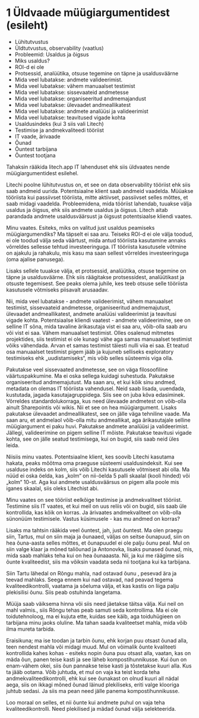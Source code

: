 
# 1 Üldvaade müügiargumentidest (esileht)


* Lühitutvustus
* Üldtutvustus, observability (vaatlus)
* Probleemid: Usaldus ja õigsus
* Miks usaldus?
* ROI-d ei ole
* Protsessid, analüütika, otsuse tegemine on täpne ja usaldusväärne
* Mida veel lubatakse: andmete valideerimist. 
* Mida veel lubatakse: vähem manuaalset testimist
* Mida veel lubatakse: sissevaateid andmetesse
* Mida veel lubatakse: organiseeritud andmemajandust
* Mida veel lubatakse: ülevaadet andmeallikatest
* Mida veel lubatakse: andmete analüüsi ja valideerimist
* Mida veel lubatakse: teavitused vigade kohta
* Usaldusindeks (kui 3 siis vali Litech)
* Testimise ja andmekvaliteedi tööriist
* IT vaade, ärivaade
* Õunad
* Õuntest tarbijana
*  Õuntest tootjana
  
Tahaksin rääkida litech.app IT lahenduset ehk siis üldvaates nende müügiargumentidest esilehel.

Litechi poolne lühitutvustus on, et see on data observability tööriist ehk siis saab andmeid uurida. Potentsiaalne klient saab andmeid vaadelda. Müüakse tööriista kui passiivset tööriista, mitte aktiivset,  passiivset selles mõttes, et saab midagi vaadelda. Probleemidena, mida tööriist lahendab, tuuakse välja usaldus ja õigsus, ehk siis andmete usaldus ja õigsus. Litech  aitab parandada andmete usaldusväärsust ja õigsust potentsiaalse kliendi vaates. 

Minu vaates. Esiteks, miks on valitud just usaldus peamiseks müügiargumendiks? Ma täpselt ei saa aru. Teiseks ROI-d ei ole välja toodud,  ei ole toodud välja seda väärtust, mida antud tööriista kasutamine annaks võrreldes sellesse tehtud  investeeringuga. IT tööriista kasutusele võtmine  on ajakulu ja rahakulu, mis kasu ma saan sellest võrreldes  investeeringuga (oma ajalise panusega). 

Lisaks sellele tuuakse välja, et protsessid, analüütika, otsuse tegemine on täpne ja usaldusväärne. Ehk siis räägitakse protsessidest, analüütikast ja otsuste  tegemisest. See peaks olema juhile, kes teeb otsuse selle tööriista kasutusele võtmiseks piisavalt arusaadav. 

Nii, mida veel lubatakse  - andmete valideerimist, vähem manuaalset testimist, sissevaateid  andmetesse,  organiseeritud andmemajutust, ülevaadet andmeallikatest, andmete analüüsi valideerimist ja teavitusi vigade kohta. Potentsiaalse kliendi vaatest -  andmete valideerimine, see on selline IT  sõna, mida tavaline ärikasutaja vist ei saa aru, võib-olla saab aru või vist ei saa. Vähem manuaalset testimist. Olles osalenud mitmetes projektides, siis testimist ei ole kunagi vähe aga samas  manuaalset testimist võiks vähendada. Arvan et  samas testimist täiesti nulli viia ei saa. Et teatud osa manuaalset testimist pigem jääb ja kujuneb selliseks exploratory  testimiseks ehk „uudistamiseks“, mis võib selles süsteemis viga olla. 

Pakutakse veel sissevaated andmetesse, see on väga filosoofiline väärtuspakkumine. Ma ei oska sellega kuidagi suhestuda. Pakutakse organiseeritud andmemajutust. Ma saan aru, et kui kõik sinu andmed, metadata  on olemas IT tööriista vahendusel. Neid saab lisada, uuendada, kustutada, jagada kasutajagruppidega. Siis see on juba kõva edasiminek. Võrreldes standardolukorraga, kus need ülevaade andmetest on võib-olla ainult Sharepointis või wikis. Nii et see on hea müügiargument. Lisaks pakutakse ülevaadet andmeallikatest, see on jälle väga tehniline vaade. Ma saan aru, et  andmelaol võib-olla mitu andmeallikat, aga ärikasutajale selline  müügiargument ei paku huvi. Pakutakse andmete analüüsi ja valideerimist. Jällegi, valideerimine on pigem selline IT  mõiste. Pakutakse teavitusi vigade kohta, see on jälle seatud testimisega, kui on bugid, siis saab neid üles leida.

Niisiis minu vaates. Potentsiaalne klient, kes soovib Litechi kasutama hakata, peaks mõõtma oma praeguse süsteemi usaldusindeksit. Kui see usalduse indeks on kolm, siis võib Litechi kasutusele võtmisest abi olla. Ma nüüd ei oska öelda, kas „kolm“ on nii-öelda 5 palli skaalal (kooli hinded) või „kolm“ 10-st. Aga kui andmete usaldusväärsus on pigem alla poole mis iganes skaalal, siis oleks Litechist abi. 

Minu vaates on see tööriist eelkõige testimise ja andmekvaliteet tööriist. Testimine siis IT vaates, et kui meil on uus reliis  või on bugid, siis saab üle kontrollida, kas kõik on korras. Ja ärivaates andmekvaliteet on võib-olla sünonüüm testimisele. Vastus küsimusele - kas mu andmed on korras? 

Lisaks ma tahtsin rääkida veel õuntest, jah, just õuntest. Ma olen praegu siin, Tartus, mul on siin maja ja õunaaed, väljas on seitse õunapuud, siin on hea õuna-aasta selles mõttes, et õunapuudel  ei ole palju õunu peal. Mul on siin valge klaar ja mõned taliõunad ja Antonovka, lisaks punased õunad, mis, mida saab mahlaks teha kui on hea õunaaasta.  Nii, ja kui me räägime siis õunte kvaliteedist, siis ma võiksin vaadata seda nii tootjana kui ka tarbijana.

Siin Tartu lähedal on Rõngu mahla,  nad ostavad õunu , pesevad ära ja teevad mahlaks. Seega ennem kui nad ostavad, nad peavad tegema kvaliteedikontrolli, vaatama ja sõeluma välja, et kas kastis on liiga palju plekisilisi õunu. Siis peab ostuhinda langetama. 

Müüja saab väiksema   hinna või siis need jäetakse täitsa välja. Kui neil on mahl valmis., siis Rõngu tehas peab samuti seda kontrollima. Ma ei ole toidutehnoloog, ma ei kujuta ette, kuidas see käib, aga toiduhügieen on tarbijana minu jaoks oluline. Ma tahan saada kvaliteetset mahla, mida võib ilma mureta tarbida. 

Eraisikuna; ma ise toodan ja tarbin õunu, ehk korjan puu otsast õunad alla, teen nendest mahla või midagi muud. Mul on võimalik õunte kvaliteeti kontrollida kahes kohas - esiteks nopin õuna puu otsast alla, vaatan, kas on mäda õun, panen teise kasti ja see läheb kompostihunnikusse. Kui õun on enam-vähem okei, siis õun pannakse teise kasti ja tõstetakse   kuuri alla. Kus ta jääb ootama. Võib juhtuda, et mul on vaja ka teist korda teha andmekvaliteedikontrolli, ehk kui see õunakast on olnud kuuri all nädal aega, siis on ikkagi mõned õunad läinud plekiliseks, eriti valge klooriga juhtub sedasi. Ja siis ma pean need jälle panema kompostihunnikusse. 

Loo moraal on selles, et nii  õunte kui andmete puhul on vaja teha kvaliteedikontrolli. Need plekilised ja mädad õunad välja selekteerida.



